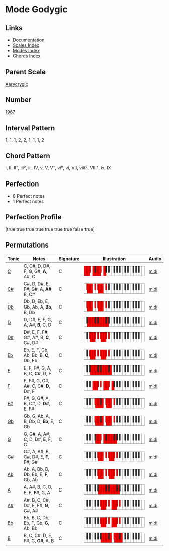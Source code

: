 # Mode Godygic

## Links

- [Documentation](index.md)
- [Scales Index](Scales.md)
- [Modes Index](Modes.md)
- [Chords Index](Chords.md)

## Parent Scale

[Aerycrygic](ScaleAerycrygic.md)

## Number

[1967](https://ianring.com/musictheory/scales/1967)

## Interval Pattern

1, 1, 1, 2, 2, 1, 1, 1, 2

## Chord Pattern

i, II, II⁺, iii⁰, iii, IV, v, V, V⁺, vi⁰, vi, VII, viii⁰, VIII⁺, ix, IX

## Perfection

- 8 Perfect notes
- 1 Perfect notes

## Perfection Profile

[true true true true true true true false true]

## Permutations

| Tonic | Notes | Signature | Illustration | Audio |
|-------|-------|-----------|--------------|-------|
| [C](ModeCNaturalGodygic.md) | C, C#, D, D#, F, G, G#, **A**, A#, C | C | ![CNaturalGodygic](ModeCNaturalGodygic.png) | [midi](https://github.com/edipermadi/music/blob/main/docs/ModeCNaturalGodygic.mid?raw=true) |
| [C#](ModeCSharpGodygic.md) | C#, D, D#, E, F#, G#, A, **A#**, B, C# | C | ![CSharpGodygic](ModeCSharpGodygic.png) | [midi](https://github.com/edipermadi/music/blob/main/docs/ModeCSharpGodygic.mid?raw=true) |
| [Db](ModeDFlatGodygic.md) | Db, D, Eb, E, Gb, Ab, A, **Bb**, B, Db | C | ![DFlatGodygic](ModeDFlatGodygic.png) | [midi](https://github.com/edipermadi/music/blob/main/docs/ModeDFlatGodygic.mid?raw=true) |
| [D](ModeDNaturalGodygic.md) | D, D#, E, F, G, A, A#, **B**, C, D | C | ![DNaturalGodygic](ModeDNaturalGodygic.png) | [midi](https://github.com/edipermadi/music/blob/main/docs/ModeDNaturalGodygic.mid?raw=true) |
| [D#](ModeDSharpGodygic.md) | D#, E, F, F#, G#, A#, B, **C**, C#, D# | C | ![DSharpGodygic](ModeDSharpGodygic.png) | [midi](https://github.com/edipermadi/music/blob/main/docs/ModeDSharpGodygic.mid?raw=true) |
| [Eb](ModeEFlatGodygic.md) | Eb, E, F, Gb, Ab, Bb, B, **C**, Db, Eb | C | ![EFlatGodygic](ModeEFlatGodygic.png) | [midi](https://github.com/edipermadi/music/blob/main/docs/ModeEFlatGodygic.mid?raw=true) |
| [E](ModeENaturalGodygic.md) | E, F, F#, G, A, B, C, **C#**, D, E | C | ![ENaturalGodygic](ModeENaturalGodygic.png) | [midi](https://github.com/edipermadi/music/blob/main/docs/ModeENaturalGodygic.mid?raw=true) |
| [F](ModeFNaturalGodygic.md) | F, F#, G, G#, A#, C, C#, **D**, D#, F | C | ![FNaturalGodygic](ModeFNaturalGodygic.png) | [midi](https://github.com/edipermadi/music/blob/main/docs/ModeFNaturalGodygic.mid?raw=true) |
| [F#](ModeFSharpGodygic.md) | F#, G, G#, A, B, C#, D, **D#**, E, F# | C | ![FSharpGodygic](ModeFSharpGodygic.png) | [midi](https://github.com/edipermadi/music/blob/main/docs/ModeFSharpGodygic.mid?raw=true) |
| [Gb](ModeGFlatGodygic.md) | Gb, G, Ab, A, B, Db, D, **Eb**, E, Gb | C | ![GFlatGodygic](ModeGFlatGodygic.png) | [midi](https://github.com/edipermadi/music/blob/main/docs/ModeGFlatGodygic.mid?raw=true) |
| [G](ModeGNaturalGodygic.md) | G, G#, A, A#, C, D, D#, **E**, F, G | C | ![GNaturalGodygic](ModeGNaturalGodygic.png) | [midi](https://github.com/edipermadi/music/blob/main/docs/ModeGNaturalGodygic.mid?raw=true) |
| [G#](ModeGSharpGodygic.md) | G#, A, A#, B, C#, D#, E, **F**, F#, G# | C | ![GSharpGodygic](ModeGSharpGodygic.png) | [midi](https://github.com/edipermadi/music/blob/main/docs/ModeGSharpGodygic.mid?raw=true) |
| [Ab](ModeAFlatGodygic.md) | Ab, A, Bb, B, Db, Eb, E, **F**, Gb, Ab | C | ![AFlatGodygic](ModeAFlatGodygic.png) | [midi](https://github.com/edipermadi/music/blob/main/docs/ModeAFlatGodygic.mid?raw=true) |
| [A](ModeANaturalGodygic.md) | A, A#, B, C, D, E, F, **F#**, G, A | C | ![ANaturalGodygic](ModeANaturalGodygic.png) | [midi](https://github.com/edipermadi/music/blob/main/docs/ModeANaturalGodygic.mid?raw=true) |
| [A#](ModeASharpGodygic.md) | A#, B, C, C#, D#, F, F#, **G**, G#, A# | C | ![ASharpGodygic](ModeASharpGodygic.png) | [midi](https://github.com/edipermadi/music/blob/main/docs/ModeASharpGodygic.mid?raw=true) |
| [Bb](ModeBFlatGodygic.md) | Bb, B, C, Db, Eb, F, Gb, **G**, Ab, Bb | C | ![BFlatGodygic](ModeBFlatGodygic.png) | [midi](https://github.com/edipermadi/music/blob/main/docs/ModeBFlatGodygic.mid?raw=true) |
| [B](ModeBNaturalGodygic.md) | B, C, C#, D, E, F#, G, **G#**, A, B | C | ![BNaturalGodygic](ModeBNaturalGodygic.png) | [midi](https://github.com/edipermadi/music/blob/main/docs/ModeBNaturalGodygic.mid?raw=true) |
